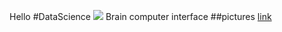 Hello #DataScience
<img src = "https://cdn.futura-sciences.com/buildsv6/images/wide1920/9/5/0/950321c11d_50173256_data-science-1.jpg" >
Brain computer interface
##pictures [link](https://docs.google.com/presentation/d/1ob1yhX3JYVkjemDV4on8GTA7QURA7grB__jzy_RYtZE/edit?usp=sharing)
